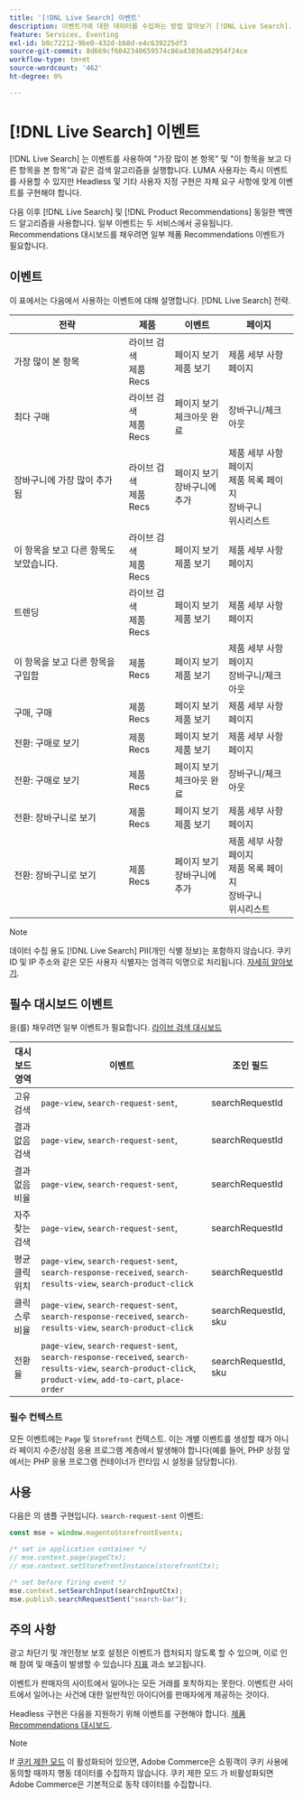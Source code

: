 ```yaml
---
title: '[!DNL Live Search] 이벤트'
description: 이벤트가에 대한 데이터를 수집하는 방법 알아보기 [!DNL Live Search].
feature: Services, Eventing
exl-id: b0c72212-9be0-432d-bb8d-e4c639225df3
source-git-commit: 8d669cf6042340659574c86a43836a02954f24ce
workflow-type: tm+mt
source-wordcount: '462'
ht-degree: 0%

---
```


# [!DNL Live Search] 이벤트

[!DNL Live Search] 는 이벤트를 사용하여 &quot;가장 많이 본 항목&quot; 및 &quot;이 항목을 보고 다른 항목을 본 항목&quot;과 같은 검색 알고리즘을 실행합니다. LUMA 사용자는 즉시 이벤트를 사용할 수 있지만 Headless 및 기타 사용자 지정 구현은 자체 요구 사항에 맞게 이벤트를 구현해야 합니다.

다음 이후 [!DNL Live Search] 및 [!DNL Product Recommendations] 동일한 백엔드 알고리즘을 사용합니다. 일부 이벤트는 두 서비스에서 공유됩니다. Recommendations 대시보드를 채우려면 일부 제품 Recommendations 이벤트가 필요합니다.

## 이벤트

이 표에서는 다음에서 사용하는 이벤트에 대해 설명합니다. [!DNL Live Search] 전략.

| 전략 | 제품 | 이벤트 | 페이지 |
| --- | --- | --- | ---|
| 가장 많이 본 항목 | 라이브 검색<br>제품 Recs | 페이지 보기<br>제품 보기 | 제품 세부 사항 페이지 |
| 최다 구매 | 라이브 검색<br>제품 Recs | 페이지 보기<br>체크아웃 완료 | 장바구니/체크아웃 |
| 장바구니에 가장 많이 추가됨 | 라이브 검색<br>제품 Recs | 페이지 보기<br>장바구니에 추가 | 제품 세부 사항 페이지<br>제품 목록 페이지<br>장바구니<br>위시리스트 |
| 이 항목을 보고 다른 항목도 보았습니다. | 라이브 검색<br>제품 Recs | 페이지 보기<br>제품 보기 | 제품 세부 사항 페이지 |
| 트렌딩 | 라이브 검색<br>제품 Recs | 페이지 보기<br>제품 보기 | 제품 세부 사항 페이지 |
| 이 항목을 보고 다른 항목을 구입함 | 제품 Recs | 페이지 보기<br>제품 보기 | 제품 세부 사항 페이지<br>장바구니/체크아웃 |
| 구매, 구매 | 제품 Recs | 페이지 보기<br>제품 보기 | 제품 세부 사항 페이지 |
| 전환: 구매로 보기 | 제품 Recs | 페이지 보기<br>제품 보기 | 제품 세부 사항 페이지 |
| 전환: 구매로 보기 | 제품 Recs | 페이지 보기<br>체크아웃 완료 | 장바구니/체크아웃 |
| 전환: 장바구니로 보기 | 제품 Recs | 페이지 보기<br>제품 보기 | 제품 세부 사항 페이지 |
| 전환: 장바구니로 보기 | 제품 Recs | 페이지 보기<br>장바구니에 추가 | 제품 세부 사항 페이지<br>제품 목록 페이지<br>장바구니<br>위시리스트 |

>[!NOTE]
>
>데이터 수집 용도 [!DNL Live Search] PII(개인 식별 정보)는 포함하지 않습니다. 쿠키 ID 및 IP 주소와 같은 모든 사용자 식별자는 엄격히 익명으로 처리됩니다. [자세히 알아보기](https://www.adobe.com/privacy/experience-cloud.html).

## 필수 대시보드 이벤트

을(를) 채우려면 일부 이벤트가 필요합니다. [라이브 검색 대시보드](performance.md)

| 대시보드 영역 | 이벤트 | 조인 필드 |
| ------------------- | ------------- | ---------- |
| 고유 검색 | `page-view`, `search-request-sent`, | searchRequestId |
| 결과 없음 검색 | `page-view`, `search-request-sent`, | searchRequestId |
| 결과 없음 비율 | `page-view`, `search-request-sent`, | searchRequestId |
| 자주 찾는 검색 | `page-view`, `search-request-sent`, | searchRequestId |
| 평균 클릭 위치 | `page-view`, `search-request-sent`, `search-response-received`, `search-results-view`, `search-product-click` | searchRequestId |
| 클릭스루 비율 | `page-view`, `search-request-sent`, `search-response-received`, `search-results-view`, `search-product-click` | searchRequestId, sku |
| 전환율 | `page-view`, `search-request-sent`, `search-response-received`, `search-results-view`, `search-product-click`, `product-view`, `add-to-cart`, `place-order` | searchRequestId, sku |

### 필수 컨텍스트

모든 이벤트에는 `Page` 및 `Storefront` 컨텍스트. 이는 개별 이벤트를 생성할 때가 아니라 페이지 수준/상점 응용 프로그램 계층에서 발생해야 합니다(예를 들어, PHP 상점 앞에서는 PHP 응용 프로그램 컨테이너가 런타임 시 설정을 담당합니다).

## 사용

다음은 의 샘플 구현입니다. `search-request-sent` 이벤트:

```javascript
const mse = window.magentoStorefrontEvents;

/* set in application container */
// mse.context.page(pageCtx);
// mse.context.setStorefrontInstance(storefrontCtx);

/* set before firing event */
mse.context.setSearchInput(searchInputCtx);
mse.publish.searchRequestSent("search-bar");
```

## 주의 사항

광고 차단기 및 개인정보 보호 설정은 이벤트가 캡처되지 않도록 할 수 있으며, 이로 인해 참여 및 매출이 발생할 수 있습니다 [지표](workspace.md) 과소 보고됩니다.

이벤트가 판매자의 사이트에서 일어나는 모든 거래를 포착하지는 못한다. 이벤트란 사이트에서 일어나는 사건에 대한 일반적인 아이디어를 판매자에게 제공하는 것이다.

Headless 구현은 다음을 지원하기 위해 이벤트를 구현해야 합니다. [제품 Recommendations 대시보드](../product-recommendations/events.md).

>[!NOTE]
>
>If [쿠키 제한 모드](https://experienceleague.adobe.com/docs/commerce-admin/start/compliance/privacy/compliance-cookie-law.html) 이 활성화되어 있으면, Adobe Commerce은 쇼핑객이 쿠키 사용에 동의할 때까지 행동 데이터를 수집하지 않습니다. 쿠키 제한 모드 가 비활성화되면 Adobe Commerce은 기본적으로 동작 데이터를 수집합니다.
